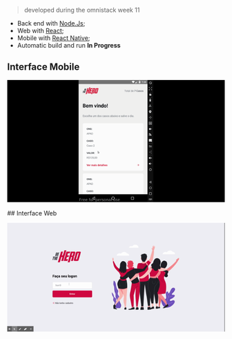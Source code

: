 > developed during the omnistack week 11 

- Back end with [Node.Js](https://nodejs.org/en/);
- Web with [React](https://pt-br.reactjs.org/);
- Mobile with [React Native](https://reactnative.dev/);
- Automatic build and run __In Progress__

## Interface Mobile
<p align="center">
    <img src="./images/be-the-hero-mobile.gif">
</p>
## Interface Web
<p align="center">
    <img src="./images/be-the-hero-web.gif">
</p>
